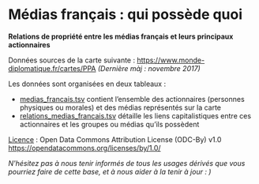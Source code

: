 # Médias français : qui possède quoi
**Relations de propriété entre les médias français et leurs principaux actionnaires**

Données sources de la carte suivante : https://www.monde-diplomatique.fr/cartes/PPA *(Dernière màj : novembre 2017)*

Les données sont organisées en deux tableaux :
- [medias_francais.tsv](https://github.com/mdiplo/Medias_francais/blob/master/medias_francais.tsv) contient l’ensemble des actionnaires (personnes physiques ou morales) et des médias représentés sur la carte
- [relations_medias_francais.tsv](https://github.com/mdiplo/Medias_francais/blob/master/relations_medias_francais.tsv) détaille les liens capitalistiques entre ces actionnaires et les groupes ou médias qu’ils possèdent


[Licence](https://github.com/mdiplo/Medias_francais/blob/master/LICENSE.txt) : Open Data Commons Attribution License (ODC-By) v1.0 https://opendatacommons.org/licenses/by/1.0/ 

*N'hésitez pas à nous tenir informés de tous les usages dérivés que vous pourriez faire de cette base, et à nous aider à la tenir à jour : )*
